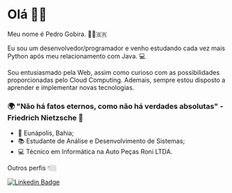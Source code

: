 # Olá 👋🏻

Meu nome é Pedro Gobira. 👨🏻‍🇧🇷

Eu sou um desenvolvedor/programador e venho estudando cada vez mais Python após meu relacionamento com Java. 💻

Sou entusiasmado pela Web, assim como curioso com as possibilidades proporcionadas pelo Cloud Computing. Ademais, sempre estou disposto a aprender e implementar novas tecnologias.

### 🌍 "Não há fatos eternos, como não há verdades absolutas" - Friedrich Nietzsche 🧠

- 📍 Eunápolis, Bahia;
- 📚 Estudante de Análise e Desenvolvimento de Sistemas;
- 💻 Técnico em Informática na Auto Peças Roni LTDA.

Outros perfis 👇🏼

[![Linkedin Badge](https://img.shields.io/badge/-LinkedIn-blue?style=flat-square&logo=Linkedin&logoColor=white&link=https://www.linkedin.com/in/pedro-gobira)](https://www.linkedin.com/in/pedro-gobira)
